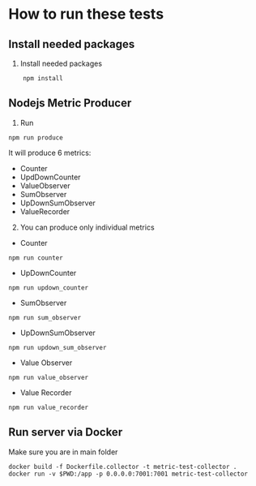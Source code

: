 # How to run these tests

## Install needed packages

1. Install needed packages 
```
    npm install
``` 

## Nodejs Metric Producer

1. Run 
```
npm run produce
```
It will produce 6 metrics:
* Counter
* UpdDownCounter
* ValueObserver 
* SumObserver
* UpDownSumObserver
* ValueRecorder
2. You can produce only individual metrics
* Counter
```
npm run counter
```
* UpDownCounter
```
npm run updown_counter
```
* SumObserver
```
npm run sum_observer
```
* UpDownSumObserver
```
npm run updown_sum_observer
```
* Value Observer
```
npm run value_observer
```
* Value Recorder
```
npm run value_recorder
```

## Run server via Docker
Make sure you are in main folder
```
docker build -f Dockerfile.collector -t metric-test-collector .
docker run -v $PWD:/app -p 0.0.0.0:7001:7001 metric-test-collector
```
